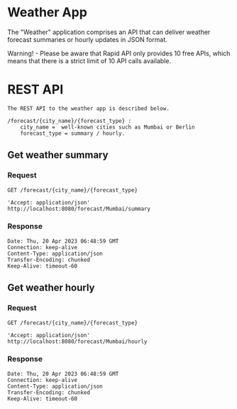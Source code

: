 # Weather App

The "Weather" application comprises an API that can deliver weather forecast summaries or hourly updates in JSON format.

Warning! - Please be aware that Rapid API only provides 10 free APIs, which means that there is a strict limit of 10 API calls available.

# REST API

    The REST API to the weather app is described below.
    
    /forecast/{city_name}/{forecast_type} :
        city_name =  well-known cities such as Mumbai or Berlin
        forecast_type = summary / hourly.

## Get weather summary

### Request

`GET /forecast/{city_name}/{forecast_type}`

    'Accept: application/json' http://localhost:8080/forecast/Mumbai/summary
                                                                                                                                               
### Response

    Date: Thu, 20 Apr 2023 06:48:59 GMT
    Connection: keep-alive
    Content-Type: application/json
    Transfer-Encoding: chunked
    Keep-Alive: timeout-60

## Get weather hourly

### Request
`GET /forecast/{city_name}/{forecast_type}`

    'Accept: application/json' http://localhost:8080/forecast/Mumbai/hourly
  
### Response

    Date: Thu, 20 Apr 2023 06:48:59 GMT
    Connection: keep-alive
    Content-Type: application/json
    Transfer-Encoding: chunked
    Keep-Alive: timeout-60

